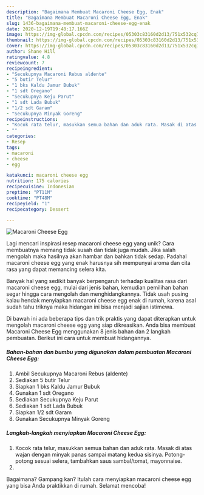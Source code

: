 ```yaml
---
description: "Bagaimana Membuat Macaroni Cheese Egg, Enak"
title: "Bagaimana Membuat Macaroni Cheese Egg, Enak"
slug: 1436-bagaimana-membuat-macaroni-cheese-egg-enak
date: 2020-12-19T19:48:17.166Z
image: https://img-global.cpcdn.com/recipes/05303c83160d2d13/751x532cq70/macaroni-cheese-egg-foto-resep-utama.jpg
thumbnail: https://img-global.cpcdn.com/recipes/05303c83160d2d13/751x532cq70/macaroni-cheese-egg-foto-resep-utama.jpg
cover: https://img-global.cpcdn.com/recipes/05303c83160d2d13/751x532cq70/macaroni-cheese-egg-foto-resep-utama.jpg
author: Shane Hill
ratingvalue: 4.8
reviewcount: 7
recipeingredient:
- "Secukupnya Macaroni Rebus aldente"
- "5 butir Telur"
- "1 bks Kaldu Jamur Bubuk"
- "1 sdt Oregano"
- "Secukupnya Keju Parut"
- "1 sdt Lada Bubuk"
- "1/2 sdt Garam"
- "Secukupnya Minyak Goreng"
recipeinstructions:
- "Kocok rata telur, masukkan semua bahan dan aduk rata. Masak di atas wajan dengan minyak panas sampai matang kedua sisinya. Potong-potong sesuai selera, tambahkan saus sambal/tomat, mayonnaise."
- ""
categories:
- Resep
tags:
- macaroni
- cheese
- egg

katakunci: macaroni cheese egg 
nutrition: 175 calories
recipecuisine: Indonesian
preptime: "PT11M"
cooktime: "PT48M"
recipeyield: "1"
recipecategory: Dessert

---
```



![Macaroni Cheese Egg](https://img-global.cpcdn.com/recipes/05303c83160d2d13/751x532cq70/macaroni-cheese-egg-foto-resep-utama.jpg)

Lagi mencari inspirasi resep macaroni cheese egg yang unik? Cara membuatnya memang tidak susah dan tidak juga mudah. Jika salah mengolah maka hasilnya akan hambar dan bahkan tidak sedap. Padahal macaroni cheese egg yang enak harusnya sih mempunyai aroma dan cita rasa yang dapat memancing selera kita.



Banyak hal yang sedikit banyak berpengaruh terhadap kualitas rasa dari macaroni cheese egg, mulai dari jenis bahan, kemudian pemilihan bahan segar hingga cara mengolah dan menghidangkannya. Tidak usah pusing kalau hendak menyiapkan macaroni cheese egg enak di rumah, karena asal sudah tahu triknya maka hidangan ini bisa menjadi sajian istimewa.


Di bawah ini ada beberapa tips dan trik praktis yang dapat diterapkan untuk mengolah macaroni cheese egg yang siap dikreasikan. Anda bisa membuat Macaroni Cheese Egg menggunakan 8 jenis bahan dan 2 langkah pembuatan. Berikut ini cara untuk membuat hidangannya.

<!--inarticleads1-->

##### Bahan-bahan dan bumbu yang digunakan dalam pembuatan Macaroni Cheese Egg:

1. Ambil Secukupnya Macaroni Rebus (aldente)
1. Sediakan 5 butir Telur
1. Siapkan 1 bks Kaldu Jamur Bubuk
1. Gunakan 1 sdt Oregano
1. Sediakan Secukupnya Keju Parut
1. Sediakan 1 sdt Lada Bubuk
1. Siapkan 1/2 sdt Garam
1. Gunakan Secukupnya Minyak Goreng




<!--inarticleads2-->

##### Langkah-langkah menyiapkan Macaroni Cheese Egg:

1. Kocok rata telur, masukkan semua bahan dan aduk rata. Masak di atas wajan dengan minyak panas sampai matang kedua sisinya. Potong-potong sesuai selera, tambahkan saus sambal/tomat, mayonnaise.
1. 




Bagaimana? Gampang kan? Itulah cara menyiapkan macaroni cheese egg yang bisa Anda praktikkan di rumah. Selamat mencoba!
